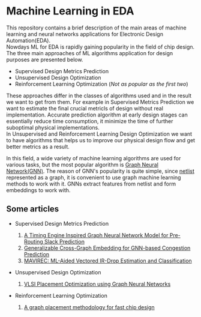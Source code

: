 # Machine Learning in EDA  
This repository contains a brief description of the main areas of machine learning and neural networks applications for Electronic Design Automation(EDA).  
Nowdays ML for EDA is rapidly gaining popularity in the field of chip design. The three main approaches of ML algorithms application for design purposes are presented below.

  * Supervised Design Metrics Prediction
  * Unsupervised Design Optimization
  * Reinforcement Learning Optimization (*Not as popular as the first two*)

These approaches differ in the classes of algorithms used and in the result we want to get from them.
For example in Supervised Metrics Prediction we want to estimate the final crucial metricls of design without real implementation.
Accurate prediction algorithm at early design stages can essentially reduce time consumption, it minimize the time of 
further suboptimal physical implementations.  
In Unsupervised and Reinforcement Learning Design Optimization we want to have algorithms that helps us to improve our 
physical design flow and get better metrics as a result.

In this field, a wide variety of machine learning algorithms are used for various tasks, but the most popular algorithm 
is [Graph Neural Network(GNN)](https://distill.pub/2021/gnn-intro/). The reason of GNN's popularity is quite simple, since [netlist](https://en.wikipedia.org/wiki/Netlist) 
represented as a graph, it is convenient to use graph machine learning methods to work with it. GNNs extract features from netlist and form embeddings to work with. 

## Some articles 

  * Supervised Design Metrics Prediction
    1. [A Timing Engine Inspired Graph Neural Network Model for Pre-Routing Slack Prediction](https://dl.acm.org/doi/abs/10.1145/3489517.3530597)
    2. [Generalizable Cross-Graph Embedding for GNN-based Congestion Prediction](https://ieeexplore.ieee.org/abstract/document/9643446)
    3. [MAVIREC: ML-Aided Vectored IR-Drop Estimation and Classification](https://ieeexplore.ieee.org/abstract/document/9473914)
     
  * Unsupervised Design Optimization
    1. [VLSI Placement Optimization using Graph Neural Networks](https://mlforsystems.org/assets/papers/neurips2020/vlsi_placement_lu_2020.pdf)
     
  * Reinforcement Learning Optimization
    1. [A graph placement methodology for fast chip design](https://www.nature.com/articles/s41586-021-03544-w)

